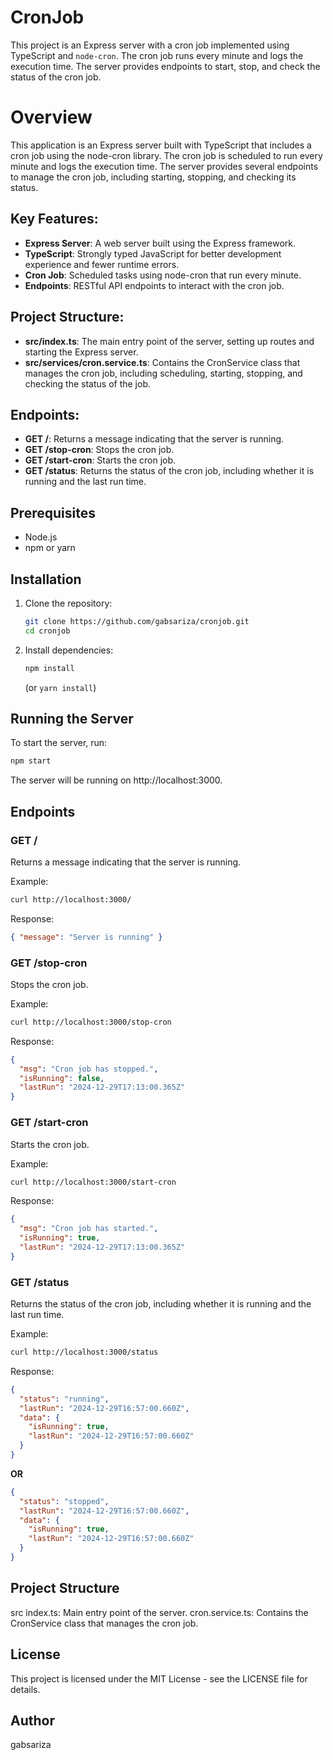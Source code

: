# CronJob

This project is an Express server with a cron job implemented using TypeScript and `node-cron`. The cron job runs every minute and logs the execution time. The server provides endpoints to start, stop, and check the status of the cron job.

# Overview
This application is an Express server built with TypeScript that includes a cron job using the node-cron library. The cron job is scheduled to run every minute and logs the execution time. The server provides several endpoints to manage the cron job, including starting, stopping, and checking its status.

## Key Features:
- **Express Server**: A web server built using the Express framework.
- **TypeScript**: Strongly typed JavaScript for better development experience and fewer runtime errors.
- **Cron Job**: Scheduled tasks using node-cron that run every minute.
- **Endpoints**: RESTful API endpoints to interact with the cron job.

## Project Structure:
- **src/index.ts**: The main entry point of the server, setting up routes and starting the Express server.
- **src/services/cron.service.ts**: Contains the CronService class that manages the cron job, including scheduling, starting, stopping, and checking the status of the job.

## Endpoints:
- **GET /**: Returns a message indicating that the server is running.
- **GET /stop-cron**: Stops the cron job.
- **GET /start-cron**: Starts the cron job.
- **GET /status**: Returns the status of the cron job, including whether it is running and the last run time.

## Prerequisites

- Node.js
- npm or yarn

## Installation

1. Clone the repository:
   ```bash
   git clone https://github.com/gabsariza/cronjob.git
   cd cronjob
   ```
2. Install dependencies:
   ```bash
   npm install
   ```
   (or `yarn install`)

## Running the Server
To start the server, run:
```bash
npm start
```
The server will be running on http://localhost:3000.

## Endpoints
### GET /
Returns a message indicating that the server is running.

Example:
```bash
curl http://localhost:3000/
```
Response:
```json
{ "message": "Server is running" }
```

### GET /stop-cron
Stops the cron job.

Example:
```bash
curl http://localhost:3000/stop-cron
```
Response:
```json
{
  "msg": "Cron job has stopped.",
  "isRunning": false,
  "lastRun": "2024-12-29T17:13:00.365Z"
}
```

### GET /start-cron
Starts the cron job.

Example:
```bash
curl http://localhost:3000/start-cron
```
Response:
```json
{
  "msg": "Cron job has started.",
  "isRunning": true,
  "lastRun": "2024-12-29T17:13:00.365Z"
}
```

### GET /status
Returns the status of the cron job, including whether it is running and the last run time.

Example:
```bash
curl http://localhost:3000/status
```
Response:
```json
{
  "status": "running",
  "lastRun": "2024-12-29T16:57:00.660Z",
  "data": {
    "isRunning": true,
    "lastRun": "2024-12-29T16:57:00.660Z"
  }
}
```
**OR**
```json
{
  "status": "stopped",
  "lastRun": "2024-12-29T16:57:00.660Z",
  "data": {
    "isRunning": true,
    "lastRun": "2024-12-29T16:57:00.660Z"
  }
}
```

## Project Structure
src
index.ts: Main entry point of the server.
cron.service.ts: Contains the CronService class that manages the cron job.

## License
This project is licensed under the MIT License - see the LICENSE file for details.

## Author
gabsariza
